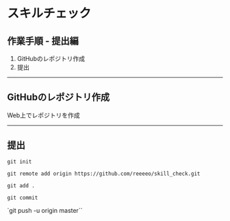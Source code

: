 # スキルチェック

## 作業手順 - 提出編
1. GitHubのレポジトリ作成
1. 提出

---
## GitHubのレポジトリ作成
Web上でレポジトリを作成

---
## 提出

`git init`

`git remote add origin https://github.com/reeeeo/skill_check.git`

`git add .`

`git commit`

`git push -u origin master``

